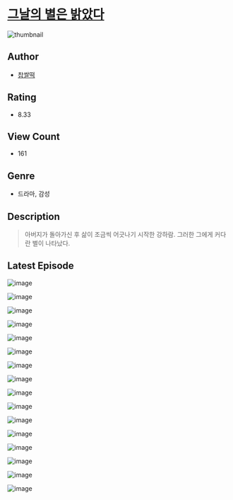 # [그날의 별은 밝았다](https://comic.naver.com/bestChallenge/list?titleId=810277)
![thumbnail](https://image-comic.pstatic.net/user_contents_data/challenge_comic/2023/05/23/upload_3487304774224786743_480x623.jpeg)

## Author
- [찹쌀떡](https://comic.naver.com/artistTitle?id=366853)

## Rating
- 8.33

## View Count
- 161

## Genre
- 드라마, 감성

## Description
> 아버지가 돌아가신 후 삶이 조금씩 어긋나기 시작한 강하람. 그러한 그에게 커다란 별이 나타났다.


## Latest Episode
![image](https://image-comic.pstatic.net/user_contents_data/challenge_comic/2023/05/23/366853/upload_7293638305243084592.jpeg)

![image](https://image-comic.pstatic.net/user_contents_data/challenge_comic/2023/05/23/366853/upload_7378696521378784102.jpeg)

![image](https://image-comic.pstatic.net/user_contents_data/challenge_comic/2023/05/23/366853/upload_7221628870790951729.jpeg)

![image](https://image-comic.pstatic.net/user_contents_data/challenge_comic/2023/05/23/366853/upload_3774355555644171110.jpeg)

![image](https://image-comic.pstatic.net/user_contents_data/challenge_comic/2023/05/23/366853/upload_3774920493278650930.jpeg)

![image](https://image-comic.pstatic.net/user_contents_data/challenge_comic/2023/05/23/366853/upload_7017563902870894384.jpeg)

![image](https://image-comic.pstatic.net/user_contents_data/challenge_comic/2023/05/23/366853/upload_7219888353178695735.jpeg)

![image](https://image-comic.pstatic.net/user_contents_data/challenge_comic/2023/05/23/366853/upload_7291387412489515620.jpeg)

![image](https://image-comic.pstatic.net/user_contents_data/challenge_comic/2023/05/23/366853/upload_3617860978233913698.jpeg)

![image](https://image-comic.pstatic.net/user_contents_data/challenge_comic/2023/05/23/366853/upload_7365747374598218038.jpeg)

![image](https://image-comic.pstatic.net/user_contents_data/challenge_comic/2023/05/23/366853/upload_7017513324479985971.jpeg)

![image](https://image-comic.pstatic.net/user_contents_data/challenge_comic/2023/05/23/366853/upload_7378645952403628387.jpeg)

![image](https://image-comic.pstatic.net/user_contents_data/challenge_comic/2023/05/23/366853/upload_3978983486338969698.jpeg)

![image](https://image-comic.pstatic.net/user_contents_data/challenge_comic/2023/05/23/366853/upload_3904731250630812720.jpeg)

![image](https://image-comic.pstatic.net/user_contents_data/challenge_comic/2023/05/23/366853/upload_3834032451137974322.jpeg)

![image](https://image-comic.pstatic.net/user_contents_data/challenge_comic/2023/05/23/366853/upload_3847258501452675429.jpeg)
